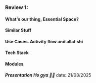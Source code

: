 

### **Review 1:**
#### What's our thing, Essential Space?

#### Similar Stuff

#### Use Cases. Activity flow and allat shi

#### Tech Stack

#### Modules




***Presentation Ho gya  🎉🎉*** 
date: 21/08/2025


